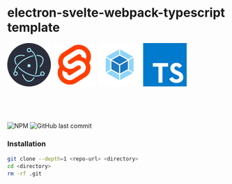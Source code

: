 # electron-svelte-webpack-typescript template

[![Electron](.images/electron.png)](https://electronjs.org)
[![Svelte](.images/svelte.png)](https://https://svelte.dev/)
[![Webpack](.images/webpack.png)](https://https://webpack.js.org/)
[![Typescript](.images/typescript.png)](https://https://www.typescriptlang.org/)

<br/>
<br/>
<br/>

![NPM](https://img.shields.io/npm/l/@pixelmund/create-svelte-app?style=flat-square)
![GitHub last commit](https://img.shields.io/github/last-commit/ryan-way-boilerplate/electron-svelte-webpack-typescript)

### Installation

``` bash
git clone --depth=1 <repo-url> <directory>
cd <directory>
rm -rf .git
```
